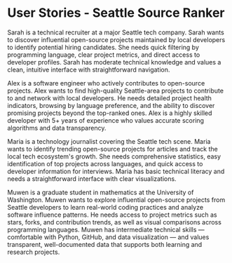 # User Stories - Seattle Source Ranker

Sarah is a technical recruiter at a major Seattle tech company. Sarah wants to discover influential open-source projects maintained by local developers to identify potential hiring candidates. She needs quick filtering by programming language, clear project metrics, and direct access to developer profiles. Sarah has moderate technical knowledge and values a clean, intuitive interface with straightforward navigation.

Alex is a software engineer who actively contributes to open-source projects. Alex wants to find high-quality Seattle-area projects to contribute to and network with local developers. He needs detailed project health indicators, browsing by language preference, and the ability to discover promising projects beyond the top-ranked ones. Alex is a highly skilled developer with 5+ years of experience who values accurate scoring algorithms and data transparency.

Maria is a technology journalist covering the Seattle tech scene. Maria wants to identify trending open-source projects for articles and track the local tech ecosystem's growth. She needs comprehensive statistics, easy identification of top projects across languages, and quick access to developer information for interviews. Maria has basic technical literacy and needs a straightforward interface with clear visualizations.

Muwen is a graduate student in mathematics at the University of Washington.
Muwen wants to explore influential open-source projects from Seattle developers to learn real-world coding practices and analyze software influence patterns. He needs access to project metrics such as stars, forks, and contribution trends, as well as visual comparisons across programming languages. Muwen has intermediate technical skills — comfortable with Python, GitHub, and data visualization — and values transparent, well-documented data that supports both learning and research projects.

